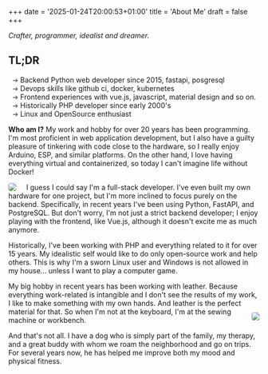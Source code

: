 +++
date = '2025-01-24T20:00:53+01:00'
title = 'About Me'
draft = false
+++

<style type="text/css">
    #me {
        float: left;
        max-width: 300px;
        margin: 0 20px 0 0;
        border-radius: 4px;
    }
    #dogmeat {
        float: right;
        max-width: 400px;
        margin: 10px 0 0 20px;
        border-radius: 4px;
    }
    summary {
        display: block;
    }
    summary {
        ::marker {  
            content: '➜ ';
            color: dimgray;
        }

    }
</style>

*Crafter, programmer, idealist and dreamer.*

## TL;DR

<summary>

 - Backend Python web developer since 2015, fastapi, posgresql
 - Devops skills like github ci, docker, kubernetes
 - Frontend experiences with vue.js, javascript, material design and so on.
 - Historically PHP developer since early 2000's
 - Linux and OpenSource enthusiast

</summary>

**Who am I?** My work and hobby for over 20 years has been programming. I'm most proficient in web application development, but I also have a guilty pleasure of tinkering with code close to the hardware, so I really enjoy Arduino, ESP, and similar platforms. On the other hand, I love having everything virtual and containerized, so today I can't imagine life without Docker!

<img src="/me.jpg" id="me" /> I guess I could say I'm a full-stack developer. I've even built my own hardware for one project, but I'm more inclined to focus purely on the backend.
Specifically, in recent years I've been using Python, FastAPI, and PostgreSQL. But don't worry, I'm not just a strict backend developer; I enjoy playing with the frontend, like Vue.js, although it doesn't excite me as much anymore.

Historically, I've been working with PHP and everything related to it for over 15 years. My idealistic self would like to do only open-source work and help others. This is why I'm a sworn Linux user and Windows is not allowed in my house... unless I want to play a computer game.

My big hobby in recent years has been working with leather. Because everything work-related is intangible and I don't see the results of my work, I like to make something with my own hands. And leather is the perfect material for that. <img src="/dogmeat.jpg" id="dogmeat" /> So when I'm not at the keyboard, I'm at the sewing machine or workbench.

And that's not all. I have a dog who is simply part of the family, my therapy, and a great buddy with whom we roam the neighborhood and go on trips. For several years now, he has helped me improve both my mood and physical fitness.
